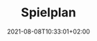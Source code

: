 ---
title: "Spielplan"
date: 2021-08-08T10:33:01+02:00
draft: false

welcomeText: true
text: "Momentan haben wir nur Freitag Abend die Halle Gebucht"

img1: false
imgUrl: ""
imgAlt: ""

timeTable: true

section: true
sectionTitle: "Lageplan"
sectionText: "Die Halle in der wir Spielen können Sie hier finden:"
sectionButtonnText: "Zum Lageplan"
sectionLink: "https://www.google.ch/maps/place/Schule+Esslingen/@47.2908444,8.7085801,17z/data=!3m1!4b1!4m5!3m4!1s0x479aa54b41031587:0xb4f866dcfda6df7d!8m2!3d47.2909524!4d8.7108482?hl=de"
sectionNewWindow: true

img2: false
imgUrl: ""
imgAlt: ""

optionalText1: true
optionalTitle1: "Events"
optionalContentText1: "Hier werden Sie zukünftige Events sehen. Wir werden mit den Einahmen von Mitgliedern Preise organisieren, welche von den Mitgliedern bestimmt werden."
---